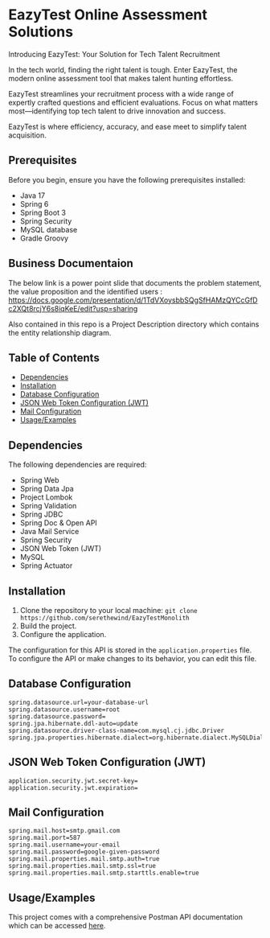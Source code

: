 # EazyTest Online Assessment Solutions

Introducing EazyTest: Your Solution for Tech Talent Recruitment

In the tech world, finding the right talent is tough. Enter EazyTest, the modern online assessment tool that makes talent hunting effortless.

EazyTest streamlines your recruitment process with a wide range of expertly crafted questions and efficient evaluations. Focus on what matters most—identifying top tech talent to drive innovation and success.

EazyTest is where efficiency, accuracy, and ease meet to simplify talent acquisition.

## Prerequisites

Before you begin, ensure you have the following prerequisites installed:

- Java 17
- Spring 6
- Spring Boot 3
- Spring Security
- MySQL database
- Gradle Groovy

## Business Documentaion

The below link is a power point slide that documents the problem statement, the value proposition and the identified users : https://docs.google.com/presentation/d/1TdVXoysbbSQgSfHAMzQYCcGfDc2XQt8rcjY6s8iqKeE/edit?usp=sharing

Also contained in this repo is a Project Description directory which contains the entity relationship diagram.

## Table of Contents

- [Dependencies](#dependencies)
- [Installation](#installation)
- [Database Configuration](#database-configuration)
- [JSON Web Token Configuration (JWT)](#json-web-token-configuration-jwt)
- [Mail Configuration](#mail-configuration)
- [Usage/Examples](#usageexamples)

## Dependencies

The following dependencies are required:

- Spring Web
- Spring Data Jpa
- Project Lombok
- Spring Validation
- Spring JDBC
- Spring Doc & Open API
- Java Mail Service
- Spring Security
- JSON Web Token (JWT)
- MySQL
- Spring Actuator

## Installation

1. Clone the repository to your local machine: `git clone https://github.com/serethewind/EazyTestMonolith`
2. Build the project.
3. Configure the application.

The configuration for this API is stored in the `application.properties` file. To configure the API or make changes to its behavior, you can edit this file.

## Database Configuration

```properties
spring.datasource.url=your-database-url
spring.datasource.username=root
spring.datasource.password=
spring.jpa.hibernate.ddl-auto=update
spring.datasource.driver-class-name=com.mysql.cj.jdbc.Driver
spring.jpa.properties.hibernate.dialect=org.hibernate.dialect.MySQLDialect
```

## JSON Web Token Configuration (JWT)

```properties
application.security.jwt.secret-key=
application.security.jwt.expiration=
```

## Mail Configuration

```properties
spring.mail.host=smtp.gmail.com
spring.mail.port=587
spring.mail.username=your-email
spring.mail.password=google-given-password
spring.mail.properties.mail.smtp.auth=true
spring.mail.properties.mail.smtp.ssl=true
spring.mail.properties.mail.smtp.starttls.enable=true
```

## Usage/Examples

This project comes with a comprehensive Postman API documentation which can be accessed [here](https://documenter.getpostman.com/view/16267047/2s9YC7TXgK).



